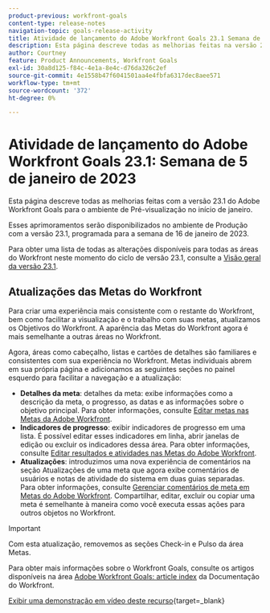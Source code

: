 ```yaml
---
product-previous: workfront-goals
content-type: release-notes
navigation-topic: goals-release-activity
title: Atividade de lançamento do Adobe Workfront Goals 23.1 Semana de 5 de dezembro de 2023
description: Esta página descreve todas as melhorias feitas na versão 23.1 do Adobe Workfront Goals para o ambiente de Pré-visualização. Essas melhorias serão disponibilizadas no ambiente de Produção na semana de 16 de janeiro de 2023.
author: Courtney
feature: Product Announcements, Workfront Goals
exl-id: 30a8d125-f84c-4e1a-8e4c-d76da326c2ef
source-git-commit: 4e1558b47f6041501aa4e4fbfa6317dec8aee571
workflow-type: tm+mt
source-wordcount: '372'
ht-degree: 0%

---
```


# Atividade de lançamento do Adobe Workfront Goals 23.1: Semana de 5 de janeiro de 2023

Esta página descreve todas as melhorias feitas com a versão 23.1 do Adobe Workfront Goals para o ambiente de Pré-visualização no início de janeiro.

Esses aprimoramentos serão disponibilizados no ambiente de Produção com a versão 23.1, programada para a semana de 16 de janeiro de 2023.

<!-- For a list of all changes available for Workfront Goals at this point in the 21.2 release cycle, see [Adobe Workfront Goals with the 21.2 release](../../../../product-announcements/product-releases/goals-release-activity/goals-21.2-release/goals-release-21-2.md). -->

Para obter uma lista de todas as alterações disponíveis para todas as áreas do Workfront neste momento do ciclo de versão 23.1, consulte a [Visão geral da versão 23.1](/help/quicksilver/product-announcements/product-releases/23.1-release-activity/23-1-release-overview.md).

## Atualizações das Metas do Workfront

Para criar uma experiência mais consistente com o restante do Workfront, bem como facilitar a visualização e o trabalho com suas metas, atualizamos os Objetivos do Workfront. A aparência das Metas do Workfront agora é mais semelhante a outras áreas no Workfront.

Agora, áreas como cabeçalho, listas e cartões de detalhes são familiares e consistentes com sua experiência no Workfront.
Metas individuais abrem em sua própria página e adicionamos as seguintes seções no painel esquerdo para facilitar a navegação e a atualização:

* **Detalhes da meta**: detalhes da meta: exibe informações como a descrição da meta, o progresso, as datas e as informações sobre o objetivo principal. Para obter informações, consulte [Editar metas nas Metas da Adobe Workfront](/help/quicksilver/workfront-goals/goal-management/edit-goals.md).
* **Indicadores de progresso**: exibir indicadores de progresso em uma lista. É possível editar esses indicadores em linha, abrir janelas de edição ou excluir os indicadores dessa área. Para obter informações, consulte [Editar resultados e atividades nas Metas do Adobe Workfront](/help/quicksilver/workfront-goals/results-and-activities/edit-results-and-activities.md).
* **Atualizações**: introduzimos uma nova experiência de comentários na seção Atualizações de uma meta que agora exibe comentários de usuários e notas de atividade do sistema em duas guias separadas. Para obter informações, consulte [Gerenciar comentários de meta em Metas do Adobe Workfront](/help/quicksilver/workfront-goals/goal-management/manage-goal-comments.md).
Compartilhar, editar, excluir ou copiar uma meta é semelhante à maneira como você executa essas ações para outros objetos no Workfront.

>[!IMPORTANT]
>
>Com esta atualização, removemos as seções Check-in e Pulso da área Metas.

Para obter mais informações sobre o Workfront Goals, consulte os artigos disponíveis na área [Adobe Workfront Goals: article index](/help/quicksilver/workfront-goals/workfront-goals.md) da Documentação do Workfront.

[Exibir uma demonstração em vídeo deste recurso](https://video.tv.adobe.com/v/3413327/){target=_blank}